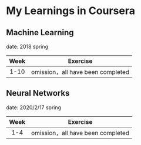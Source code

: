 # My Learnings in Coursera

## Machine Learning

date: 2018 spring

| Week |             Exercise              |
| :--: | :-------------------------------: |
| 1-10 | omission，all have been completed |



## Neural Networks

date: 2020/2/17 spring

| Week |             Exercise              |
| :--: | :-------------------------------: |
| 1-4  | omission，all have been completed |

